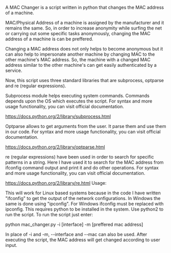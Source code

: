A MAC Changer is a script written in python that changes the MAC address of a machine.

MAC/Physical Address of a machine is assigned by the manufacturer and it remains the same. So, in order to increase anonymity while surfing the net or carrying out some specific tasks anonymously, changing the MAC address of a machine is can be preffered.

Changing a MAC address does not only helps to become anonymous but it can also help to impersonate another machine by changing MAC to the other machine's MAC address. So, the machine with a changed MAC address similar to the other machine's can get easily authenticated by a service.

Now, this script uses three standard libraries that are subprocess, optparse and re (regular expressions).

Subprocess module helps executing system commands.
Commands depends upon the OS which executes the script.
For syntax and more usage functionality, you can visit official documentation.

https://docs.python.org/2/library/subprocess.html

Optparse allows to get arguments from the user.
It parse them and use them in our code.
For syntax and more usage functionality, you can visit official documentation.

https://docs.python.org/2/library/optparse.html

re (regular expressions) have been used in order to search for specific patterns in a string.
Here I have used it to search for the MAC address from ifconfig command output and print it and do other operations.
For syntax and more usage functionality, you can visit official documentation.

https://docs.python.org/2/library/re.html
Usage:

This will work for Linux based systems because in the code I have written "ifconfig" to get the output of the network configurations. In Windows the same is done using "ipconfig".
For Windows ifconfig must be replaced with ipconfig.
This requires python to be installed in the system.
Use python2 to run the script.
To run the script just enter:

python mac_changer.py -i [interface] -m [preffered mac address]

In place of -i and -m, --interface and --mac can also be used.
After executing the script, the MAC address will get changed according to user input.



